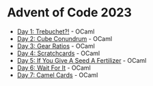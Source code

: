 # Advent of Code 2023

- [Day 1: Trebuchet?!](https://github.com/illbexyz/advent-of-code-2023/blob/main/day_01/day_01.ml) - OCaml
- [Day 2: Cube Conundrum](https://github.com/illbexyz/advent-of-code-2023/blob/main/day_02/day_02.ml) - OCaml
- [Day 3: Gear Ratios](https://github.com/illbexyz/advent-of-code-2023/blob/main/day_03/day_03.ml) - OCaml
- [Day 4: Scratchcards](https://github.com/illbexyz/advent-of-code-2023/blob/main/day_04/day_04.ml) - OCaml
- [Day 5: If You Give A Seed A Fertilizer](https://github.com/illbexyz/advent-of-code-2023/blob/main/day_05/day_05.ml) - OCaml
- [Day 6: Wait For It](https://github.com/illbexyz/advent-of-code-2023/blob/main/day_06/day_06.ml) - OCaml
- [Day 7: Camel Cards](https://github.com/illbexyz/advent-of-code-2023/blob/main/day_07/day_07.ml) - OCaml